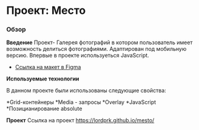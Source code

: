 # Проект: Место

### Обзор



**Введение**
Проект- Галерея фотографий в котором пользователь имеет возможность делиться фотографиями. Адаптирован под мобильную версию. Впервые в проекте используеться JavaScript.


* [Ссылка на макет в Figma](https://www.figma.com/file/2cn9N9jSkmxD84oJik7xL7/JavaScript.-Sprint-4?node-id=0%3A1)


**Используемые технологии**

В данном проекте были использованы следующие свойства:

*Grid-контейнеры
*Media - запросы
*Overlay
*JavaScript
*Позицианирование absolute

**Проект**
Ссылка на проект
https://lordprk.github.io/mesto/
